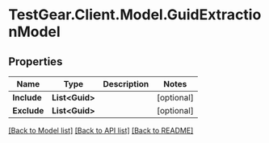 # TestGear.Client.Model.GuidExtractionModel

## Properties

Name | Type | Description | Notes
------------ | ------------- | ------------- | -------------
**Include** | **List&lt;Guid&gt;** |  | [optional] 
**Exclude** | **List&lt;Guid&gt;** |  | [optional] 

[[Back to Model list]](../README.md#documentation-for-models) [[Back to API list]](../README.md#documentation-for-api-endpoints) [[Back to README]](../README.md)

